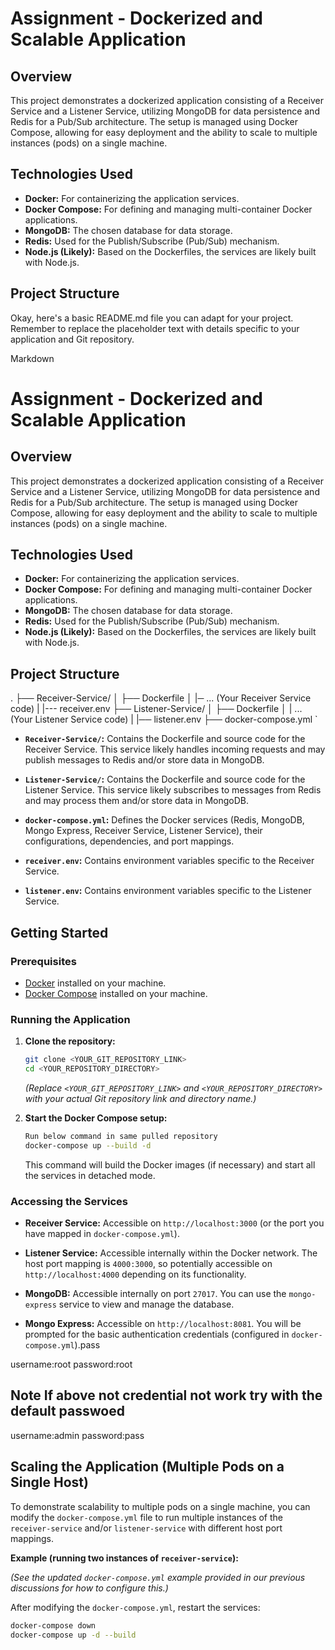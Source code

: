 # Assignment - Dockerized and Scalable Application

## Overview

This project demonstrates a dockerized application consisting of a Receiver Service and a Listener Service, utilizing MongoDB for data persistence and Redis for a Pub/Sub architecture. The setup is managed using Docker Compose, allowing for easy deployment and the ability to scale to multiple instances (pods) on a single machine.

## Technologies Used

* **Docker:** For containerizing the application services.
* **Docker Compose:** For defining and managing multi-container Docker applications.
* **MongoDB:** The chosen database for data storage.
* **Redis:** Used for the Publish/Subscribe (Pub/Sub) mechanism.
* **Node.js (Likely):** Based on the Dockerfiles, the services are likely built with Node.js.

## Project Structure
 
 Okay, here's a basic README.md file you can adapt for your project. Remember to replace the placeholder text with details specific to your application and Git repository.

Markdown

# Assignment - Dockerized and Scalable Application

## Overview

This project demonstrates a dockerized application consisting of a Receiver Service and a Listener Service, utilizing MongoDB for data persistence and Redis for a Pub/Sub architecture. The setup is managed using Docker Compose, allowing for easy deployment and the ability to scale to multiple instances (pods) on a single machine.

## Technologies Used

* **Docker:** For containerizing the application services.
* **Docker Compose:** For defining and managing multi-container Docker applications.
* **MongoDB:** The chosen database for data storage.
* **Redis:** Used for the Publish/Subscribe (Pub/Sub) mechanism.
* **Node.js (Likely):** Based on the Dockerfiles, the services are likely built with Node.js.

## Project Structure

.
├── Receiver-Service/
│   ├── Dockerfile
│   |─ ... (Your Receiver Service code)
|   |---   receiver.env
├── Listener-Service/
│   ├── Dockerfile
│   | ...  (Your Listener Service code)
|   |──    listener.env
├── docker-compose.yml
`




* **`Receiver-Service/`:** Contains the Dockerfile and source code for the Receiver Service. This service likely handles incoming requests and may publish messages to Redis and/or store data in MongoDB.

* **`Listener-Service/`:** Contains the Dockerfile and source code for the Listener Service. This service likely subscribes to messages from Redis and may process them and/or store data in MongoDB.

* **`docker-compose.yml`:** Defines the Docker services (Redis, MongoDB, Mongo Express, Receiver Service, Listener Service), their configurations, dependencies, and port mappings.

* **`receiver.env`:** Contains environment variables specific to the Receiver Service.
* **`listener.env`:** Contains environment variables specific to the Listener Service.


## Getting Started

### Prerequisites

* [Docker](https://www.docker.com/get-started) installed on your machine.
* [Docker Compose](https://docs.docker.com/compose/install/) installed on your machine.

### Running the Application

1.  **Clone the repository:**
    ```bash
    git clone <YOUR_GIT_REPOSITORY_LINK>
    cd <YOUR_REPOSITORY_DIRECTORY>
    ```
    *(Replace `<YOUR_GIT_REPOSITORY_LINK>` and `<YOUR_REPOSITORY_DIRECTORY>` with your actual Git repository link and directory name.)*

2.  **Start the Docker Compose setup:**
    ```bash  
    Run below command in same pulled repository
    docker-compose up --build -d
    ```
    This command will build the Docker images (if necessary) and start all the services in detached mode.

### Accessing the Services

* **Receiver Service:** Accessible on `http://localhost:3000` (or the port you have mapped in `docker-compose.yml`).
* **Listener Service:** Accessible internally within the Docker network. The host port mapping is `4000:3000`, so potentially accessible on `http://localhost:4000` depending on its functionality.
* **MongoDB:** Accessible internally on port `27017`. You can use the `mongo-express` service to view and manage the database.

* **Mongo Express:** Accessible on `http://localhost:8081`. You will be prompted for the basic authentication credentials (configured in `docker-compose.yml`).pass

username:root
password:root

## Note If above not credential not work try with the default passwoed
username:admin
password:pass

## Scaling the Application (Multiple Pods on a Single Host)

To demonstrate scalability to multiple pods on a single machine, you can modify the `docker-compose.yml` file to run multiple instances of the `receiver-service` and/or `listener-service` with different host port mappings.

**Example (running two instances of `receiver-service`):**

*(See the updated `docker-compose.yml` example provided in our previous discussions for how to configure this.)*

After modifying the `docker-compose.yml`, restart the services:

```bash
docker-compose down
docker-compose up -d --build
